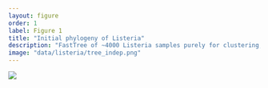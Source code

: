 ```yaml
---
layout: figure
order: 1
label: Figure 1
title: "Initial phylogeny of Listeria"
description: "FastTree of ~4000 Listeria samples purely for clustering; ASM challenge samples highlighted in yellow"
image: "data/listeria/tree_indep.png"
---
```

<img src="{{ site.baseurl }}/data/listeria/tree_indep.png">
